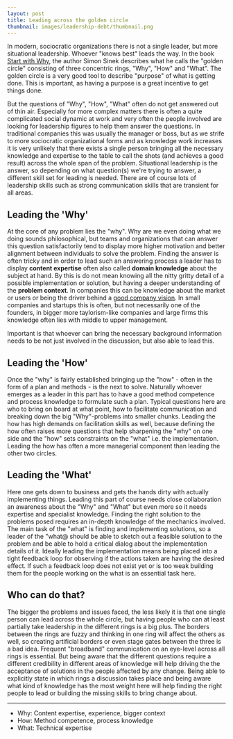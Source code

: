 ```yaml
---
layout: post
title: Leading across the golden circle 
thumbnail: images/leadership-debt/thumbnail.png
---
```

In modern, sociocratic organizations there is not a single leader, but more situational leadership. Whoever "knows best" leads the way. In the book [Start with Why](https://simonsinek.com/product/start-with-why/?ref=home), the author Simon Sinek describes what he calls the "golden circle" consisting of three concentric rings, "Why", "How" and "What". The golden circle is a very good tool to describe "purpose" of what is getting done. This is important, as having a purpose is a great incentive to get things done. 

But the questions of "Why", "How", "What" often do not get answered out of thin air. Especially for more complex matters there is often a quite complicated social dynamic at work and very often the people involved are looking for leadership figures to help them answer the questions. In traditional companies this was usually the manager or boss, but as we strife to more sociocratic organizational forms and as knowledge work increases it is very unlikely that there exists a single person bringing all the necessary knowledge and expertise to the table to call the shots (and achieves a good result) across the whole span of the problem. Situational leadership is the answer, so depending on what question(s) we're trying to answer, a different skill set for leading is needed. There are of course lots of leadership skills such as strong communication skills that are transient for all areas.

## Leading the 'Why' 

At the core of any problem lies the "why". Why are we even doing what we doing sounds philosophical, but teams and organizations that can answer this question satisfactorily tend to display more higher motivation and better alignment between individuals to solve the problem. Finding the answer is often tricky and in order to lead such an answering process a leader has to display **content expertise** often also called **domain knowledge** about the subject at hand. By this is do not mean knowing all the nitty gritty detail of a possible implementation or solution, but having a deeper understanding of the **problem context**. In companies this can be knowledge about the market or users or being the driver behind a [good company vision]({{site.base_url}}/a-good-product-vision/). In small companies and startups this is often, but not necessarily one of the founders, in bigger more taylorism-like companies and large firms this knowledge often lies with middle to upper management. 

Important is that whoever can bring the necessary background information needs to be not just involved in the discussion, but also able to lead this. 

## Leading the 'How'

Once the "why" is fairly established bringing up the "how" - often in the form of a plan and methods - is the next to solve. Naturally whoever emerges as a leader in this part has to have a good method competence and process knowledge to formulate such a plan. Typical questions here are who to bring on board at what point, how to facilitate communication and breaking down the big "Why"-problems into smaller chunks. Leading the how has high demands on facilitation skills as well, because defining the how often raises more questions that help sharpening the "why" on one side and the "how" sets constraints on the "what" i.e. the implementation. Leading the how has often a more managerial component than leading the other two circles. 

## Leading the 'What' 

Here one gets down to business and gets the hands dirty with actually implementing things. Leading this part of course needs close collaboration an awareness about the "Why" and "What" but even more so it needs expertise and specialist knowledge. Finding the right solution to the problems posed requires an in-depth knowledge of the mechanics involved. The main task of the "what" is finding and implementing solutions, so a leader of the "what@ should be able to sketch out a feasible solution to the problem and be able to hold a critical dialog about the implementation details of it. 
Ideally leading the implementation means being placed into a tight feedback loop for observing if the actions taken are having the desired effect. If such a feedback loop does not exist yet or is too weak building them for the people working on the what is an essential task here. 

## Who can do that? 

The bigger the problems and issues faced, the less likely it is that one single person can lead across the whole circle, but having people who can at least partially take leadership in the different rings is a big plus. The borders between the rings are fuzzy and thinking in one ring will affect the others as well, so creating artificial borders or even stage gates between the three is a bad idea. Frequent "broadband" communication on an eye-level across all rings is essential. But being aware that the different questions require a different credibility in different areas of knowledge will help driving the the acceptance of solutions in the people affected by any change. Being able to explicitly state in which rings a discussion takes place and being aware what kind of knowledge has the most weight here will help finding the right people to lead or building the missing skills to bring change about. 

---

* Why: Content expertise, experience, bigger context
* How: Method competence, process knowledge
* What: Technical expertise